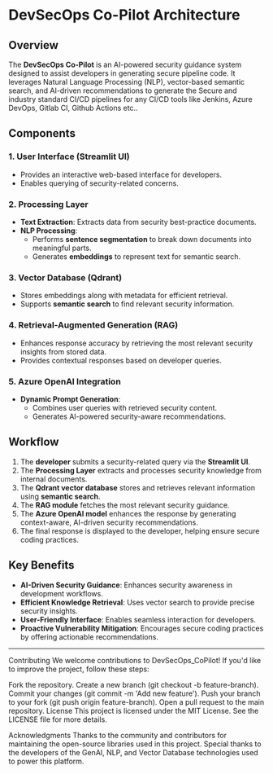 # DevSecOps Co-Pilot Architecture  

## Overview  
The **DevSecOps Co-Pilot** is an AI-powered security guidance system designed to assist developers in generating secure pipeline code. It leverages Natural Language Processing (NLP), vector-based semantic search, and AI-driven recommendations to generate the Secure and industry standard CI/CD pipelines for any CI/CD tools like Jenkins, Azure DevOps, Gitlab CI, Github Actions etc..  

## Components  

### 1. **User Interface (Streamlit UI)**  
   - Provides an interactive web-based interface for developers.  
   - Enables querying of security-related concerns.  

### 2. **Processing Layer**  
   - **Text Extraction**: Extracts data from security best-practice documents.  
   - **NLP Processing**:  
     - Performs **sentence segmentation** to break down documents into meaningful parts.  
     - Generates **embeddings** to represent text for semantic search.  

### 3. **Vector Database (Qdrant)**  
   - Stores embeddings along with metadata for efficient retrieval.  
   - Supports **semantic search** to find relevant security information.  

### 4. **Retrieval-Augmented Generation (RAG)**  
   - Enhances response accuracy by retrieving the most relevant security insights from stored data.  
   - Provides contextual responses based on developer queries.  

### 5. **Azure OpenAI Integration**  
   - **Dynamic Prompt Generation**:  
     - Combines user queries with retrieved security content.  
     - Generates AI-powered security-aware recommendations.  

## Workflow  
1. The **developer** submits a security-related query via the **Streamlit UI**.  
2. The **Processing Layer** extracts and processes security knowledge from internal documents.  
3. The **Qdrant vector database** stores and retrieves relevant information using **semantic search**.  
4. The **RAG module** fetches the most relevant security guidance.  
5. The **Azure OpenAI model** enhances the response by generating context-aware, AI-driven security recommendations.  
6. The final response is displayed to the developer, helping ensure secure coding practices.  

## Key Benefits  
- **AI-Driven Security Guidance**: Enhances security awareness in development workflows.  
- **Efficient Knowledge Retrieval**: Uses vector search to provide precise security insights.  
- **User-Friendly Interface**: Enables seamless interaction for developers.  
- **Proactive Vulnerability Mitigation**: Encourages secure coding practices by offering actionable recommendations.  

---


Contributing
We welcome contributions to DevSecOps_CoPilot! If you'd like to improve the project, follow these steps:

Fork the repository.
Create a new branch (git checkout -b feature-branch).
Commit your changes (git commit -m 'Add new feature').
Push your branch to your fork (git push origin feature-branch).
Open a pull request to the main repository.
License
This project is licensed under the MIT License. See the LICENSE file for more details.

Acknowledgments
Thanks to the community and contributors for maintaining the open-source libraries used in this project.
Special thanks to the developers of the GenAI, NLP, and Vector Database technologies used to power this platform.
